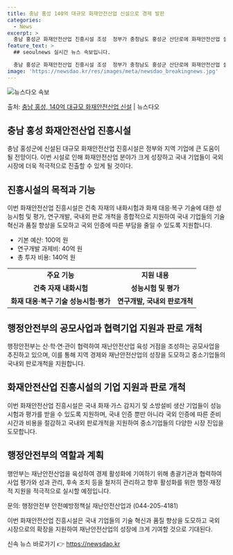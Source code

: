 ```yaml
---
title: 충남 홍성 140억 대규모 화재안전산업 신설으로 경제 발판
categories:
  - News
excerpt: >
  충남 홍성군 화재안전산업 진흥시설 조성  정부가 충청남도 홍성군 산단로에 화재안전산업 실증 고도화 진흥시설을…
feature_text: >
  ## seoulnews 실시간 뉴스 속보입니다.

  충남 홍성군 화재안전산업 진흥시설 조성  정부가 충청남도 홍성군 산단로에 화재안전산업 실증 고도화 진흥시설을…
image: 'https://newsdao.kr/res/images/meta/newsdao_breakingnews.jpg'
---
```


![뉴스다오 속보](https://newsdao.kr/res/images/meta/newsdao_breakingnews.jpg)

<p>출처: <a href="https://newsdao.kr/4324" rel="dofollow">충남 홍성, 140억 대규모 화재안전산업 신설</a> | 뉴스다오</p>

<h2 data-ke-size="size26">충남 홍성 화재안전산업 진흥시설</h2>
<p data-ke-size="size16">충남 홍성군에 신설된 대규모 화재안전산업 진흥시설은 정부와 지역 기업에 큰 도움이 될 전망이다. 이번 시설로 인해 화재안전산업 분야가 크게 성장하고 국내 기업들이 국외 시장에 더욱 적극적으로 진출할 수 있게 될 것이다.</p>

<h2 data-ke-size="size24">진흥시설의 목적과 기능</h2>
<p data-ke-size="size16">이번 화재안전산업 진흥시설은 건축 자재의 내화시험과 화재 대응·복구 기술에 대한 성능시험 및 평가, 연구개발, 국내외 판로 개척을 종합적으로 지원하여 국내 기업들의 기술혁신과 품질 향상을 도모하고 국외 인증에 따른 부담을 줄일 수 있도록 지원합니다.</p>
<ul>
    <li>기본 예산: 100억 원</li>
    <li>연구개발 과제비: 40억 원</li>
    <li>총 투자 비용: 140억 원</li>
</ul>
<table>
    <tr>
        <td style="text-align: center; height: 17px;"><b>주요 기능</b></td>
        <td style="text-align: center; height: 17px;"><b>지원 내용</b></td>
    </tr>
    <tr>
        <td style="text-align: center; height: 17px;"><b>건축 자재 내화시험</b></td>
        <td style="text-align: center; height: 17px;"><b>성능시험 및 평가</b></td>
    </tr>
    <tr>
        <td style="text-align: center; height: 17px;"><b>화재 대응·복구 기술 성능시험·평가</b></td>
        <td style="text-align: center; height: 17px;"><b>연구개발, 국내외 판로개척</b></td>
    </tr>
</table>


<h2 data-ke-size="size24">행정안전부의 공모사업과 협력기업 지원과 판로 개척</h2>
<p data-ke-size="size16">행정안전부는 산·학·연·관이 협력하여 재난안전산업 육성 거점을 조성하는 공모사업을 추진하고 있으며, 이를 통해 지역 경제와 재난안전산업의 성장을 도모하고 중소기업들의 국내외 판로개척을 지원합니다.</p>

<h2 data-ke-size="size24">화재안전산업 진흥시설의 기업 지원과 판로 개척</h2>
<p data-ke-size="size16">이번 화재안전산업 진흥시설은 국내 화재·가스 감지기 및 소방설비 생산 기업들이 성능시험과 평가를 받을 수 있도록 지원하며, 국내 인증 뿐만 아니라 국외 인증에 따른 준비 시간과 비용을 절감하고 국내외 판로개척을 지원하여 중소기업들의 다양한 시장 진입을 도모합니다.</p>

<h2 data-ke-size="size24">행정안전부의 역할과 계획</h2>
<p data-ke-size="size16">행안부는 재난안전산업을 육성하여 경제 활성화에 기여하기 위해 총괄기관과 협력하여 사업 평가와 성과 관리, 후속 조치 등을 철저히 관리하고 향후 활성화를 위한 행정·재정적 지원을 적극적으로 실시할 예정입니다.</p>
<p data-ke-size="size16">문의: 행정안전부 안전예방정책실 재난안전산업과 (044-205-4181)</p>

이번 화재안전산업 진흥시설은 국내 기업들의 기술 혁신과 품질 향상을 도모하고 국외 시장으로의 확장을 지원하여 재난안전산업의 성장에 크게 기여할 것으로 기대된다. 

신속 뉴스 바로가기 👉 <a href="https://newsdao.kr" rel="dofollow">https://newsdao.kr</a>


